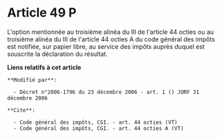 # Article 49 P

L'option mentionnée au troisième alinéa du III de l'article 44 octies ou au troisième alinéa du III de l'article 44 octies A
du code général des impôts est notifiée, sur papier libre, au service des impôts auprès duquel est souscrite la déclaration
du résultat.

**Liens relatifs à cet article**

	**Modifié par**:

	  - Décret n°2006-1796 du 23 décembre 2006 - art. 1 () JORF 31 décembre 2006

	**Cite**:

	  - Code général des impôts, CGI. - art. 44 octies (VT)
	  - Code général des impôts, CGI. - art. 44 octies A (VT)
